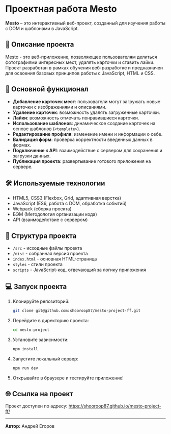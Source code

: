 # Проектная работа Mesto

**Mesto** – это интерактивный веб-проект, созданный для изучения работы с DOM и шаблонами в JavaScript.

## 📌 Описание проекта
Mesto - это веб-приложение, позволяющее пользователям делиться фотографиями интересных мест, удалять карточки и ставить лайки. Проект разработан в рамках обучения веб-разработке и предназначен для освоения базовых принципов работы с JavaScript, HTML и CSS.

## 🚀 Основной функционал
- **Добавление карточек мест**: пользователи могут загружать новые карточки с изображениями и описаниями.
- **Удаление карточек**: возможность удалять загруженные карточки.
- **Лайки**: возможность отмечать понравившиеся карточки.
- **Использование шаблонов**: динамическое создание карточек на основе шаблонов (`<template>`).
- **Редактирование профиля**: изменение имени и информации о себе.
- **Валидация форм**: проверка корректности введенных данных в формах.
- **Подключение к API**: взаимодействие с сервером для сохранения и загрузки данных.
- **Публикация проекта**: развертывание готового приложения на сервере.

## 🛠 Используемые технологии
- HTML5, CSS3 (Flexbox, Grid, адаптивная верстка)
- JavaScript (ES6, работа с DOM, обработка событий)
- Webpack (сборка проекта)
- БЭМ (Методология организации кода)
- API (взаимодействие с сервером)

## 📂 Структура проекта
- `/src` - исходные файлы проекта
- `/dist` - собранная версия проекта
- `index.html` - основная HTML-страница
- `styles` - стили проекта
- `scripts` - JavaScript-код, отвечающий за логику приложения

## 💻 Запуск проекта

1. Клонируйте репозиторий:
   ```bash
   git clone git@github.com:shooroop87/mesto-project-ff.git
   ```
2. Перейдите в директорию проекта:
   ```bash
   cd mesto-project
   ```
3. Установите зависимости:
   ```bash
   npm install
   ```
4. Запустите локальный сервер:
   ```bash
   npm run dev
   ```
5. Открывайте в браузере и тестируйте приложение!

## 🌐 Ссылка на проект
Проект доступен по адресу: https://shooroop87.github.io/mesto-project-ff/

---
**Автор:** Андрей Егоров
